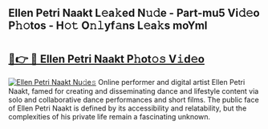 ## Ellen Petri Naakt L𝚎a𝚔ed N𝚞𝚍e - Part-mu5 Vi𝚍𝚎o P𝚑𝚘tos - H𝚘𝚝 O𝚗𝚕yf𝚊ns L𝚎a𝚔s moYmI

# <h2><a href="http://kfd1dz.oniu.top/?m=Ellen+Petri+Naakt">🔗👉 🔴 Ellen Petri Naakt P𝚑ot𝚘𝚜 V𝚒d𝚎o</a></h2>

[![Ellen Petri Naakt Nu𝚍e𝚜](https://i.imgur.com/0qMVB7G.gif)](http://kfd1dz.oniu.top/?m=Ellen+Petri+Naakt)
Online performer and digital artist Ellen Petri Naakt, famed for creating and disseminating dance and lifestyle content via solo and collaborative dance performances and short films. The public face of Ellen Petri Naakt is defined by its accessibility and relatability, but the complexities of his private life remain a fascinating unknown.  
